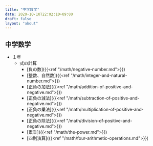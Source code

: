 ```yaml
---
title: "中学数学"
date: 2020-10-10T22:02:10+09:00
draft: false
layout: "about"
---
```


## 中学数学
- １年
  - 式の計算
    - [負の数]({{<ref "/math/negative-number.md">}})
    - [整数、自然数]({{<ref "/math/integer-and-natural-number.md">}})
    - [正負の加法]({{<ref "/math/addition-of-positive-and-negative.md">}})
    - [正負の減法]({{<ref "/math/subtraction-of-positive-and-negative.md">}})
    - [正負の乗法]({{<ref "/math/multiplication-of-positive-and-negative.md">}})
    - [正負の除法]({{<ref "/math/division-of-positive-and-negative.md">}})
    - [累乗]({{<ref "/math/the-power.md">}})
    - [四則演算]({{<ref "/math/four-arithmetic-operations.md">}})
  	